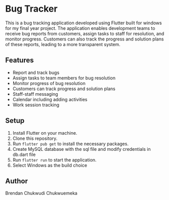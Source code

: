 # Bug Tracker

This is a bug tracking application developed using Flutter built for windows for my final year project. The application enables development teams to receive bug reports from customers, assign tasks to staff for resolution, and monitor progress. Customers can also track the progress and solution plans of these reports, leading to a more transparent system.

## Features

- Report and track bugs
- Assign tasks to team members for bug resolution
- Monitor progress of bug resolution
- Customers can track progress and solution plans
- Staff-staff messaging
- Calendar including adding activities
- Work session tracking

## Setup

1. Install Flutter on your machine.
2. Clone this repository.
3. Run `flutter pub get` to install the necessary packages.
4. Create MySQL database with the sql file and modify credentials in db.dart file
5. Run `flutter run` to start the application.
6. Select Windows as the build choice

## Author

Brendan Chukwudi Chukwuemeka
